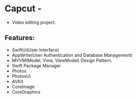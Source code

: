 # Capcut -

* Video editing project.

## Features: 

- SwiftUi(User Interface)
- AppWrite(User Authentication and Database Management)
- MVVM(Model, View, ViewModel) Design Pattern.
- Swift Package Manager
- Photos
- PhotosUi
- AVKit
- CoreImage
- CoreGraphics